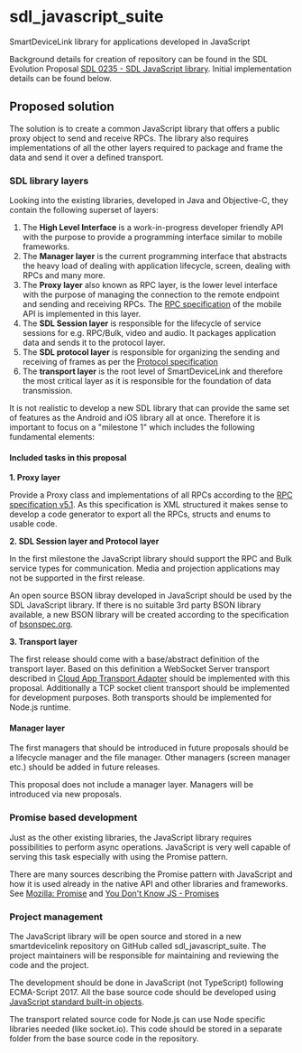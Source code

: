 # sdl_javascript_suite
SmartDeviceLink library for applications developed in JavaScript

Background details for creation of repository can be found in the SDL Evolution Proposal [SDL 0235 - SDL JavaScript library](https://github.com/smartdevicelink/sdl_evolution/issues/742).  Initial implementation details can be found below.

## Proposed solution

The solution is to create a common JavaScript library that offers a public proxy object to send and receive RPCs. The library also requires implementations of all the other layers required to package and frame the data and send it over a defined transport.

### SDL library layers

Looking into the existing libraries, developed in Java and Objective-C, they contain the following superset of layers:

1. The **High Level Interface** is a work-in-progress developer friendly API with the purpose to provide a programming interface similar to mobile frameworks.
2. The **Manager layer** is the current programming interface that abstracts the heavy load of dealing with application lifecycle, screen, dealing with RPCs and many more.
3. The **Proxy layer** also known as RPC layer, is the lower level interface with the purpose of managing the connection to the remote endpoint and sending and receiving RPCs. The [RPC specification](https://github.com/smartdevicelink/rpc_spec) of the mobile API is implemented in this layer.
4. The **SDL Session layer** is responsible for the lifecycle of service sessions for e.g. RPC/Bulk, video and audio. It packages application data and sends it to the protocol layer.
5. The **SDL protocol layer** is responsible for organizing the sending and receiving of frames as per the [Protocol specification](https://github.com/smartdevicelink/protocol_spec)
6. The **transport layer** is the root level of SmartDeviceLink and therefore the most critical layer as it is responsible for the foundation of data transmission.

It is not realistic to develop a new SDL library that can provide the same set of features as the Android and iOS library all at once. Therefore it is important to focus on a "milestone 1" which includes the following fundamental elements:

#### Included tasks in this proposal

**1. Proxy layer**

Provide a Proxy class and implementations of all RPCs according to the [RPC specification v5.1](https://github.com/smartdevicelink/rpc_spec/tree/5.1.0). As this specification is XML structured it makes sense to develop a code generator to export all the RPCs, structs and enums to usable code.

**2. SDL Session layer and Protocol layer**

In the first milestone the JavaScript library should support the RPC and Bulk service types for communication. Media and projection applications may not be supported in the first release.

An open source BSON libray developed in JavaScript should be used by the SDL JavaScript library. If there is no suitable 3rd party BSON library available, a new BSON library will be created according to the specification of [bsonspec.org](http://bsonspec.org/#/specification).

**3. Transport layer**

The first release should come with a base/abstract definition of the transport layer. Based on this definition a WebSocket Server transport described in [Cloud App Transport Adapter](https://github.com/smartdevicelink/sdl_evolution/blob/master/proposals/0158-cloud-app-transport-adapter.md) should be implemented with this proposal. Additionally a TCP socket client transport should be implemented for development purposes. Both transports should be implemented for Node.js runtime.

#### Manager layer

The first managers that should be introduced in future proposals should be a lifecycle manager and the file manager. Other managers (screen manager etc.) should be added in future releases.

This proposal does not include a manager layer. Managers will be introduced via new proposals.

### Promise based development

Just as the other existing libraries, the JavaScript library requires possibilities to perform async operations. JavaScript is very well capable of serving this task especially with using the Promise pattern.

There are many sources describing the Promise pattern with JavaScript and how it is used already in the native API and other libraries and frameworks. See [Mozilla: Promise](https://developer.mozilla.org/de/docs/Web/JavaScript/Reference/Global_Objects/Promise) and [You Don't Know JS - Promises](https://github.com/getify/You-Dont-Know-JS/blob/master/async%20%26%20performance/ch3.md)

### Project management

The JavaScript library will be open source and stored in a new smartdevicelink repository on GitHub called sdl_javascript_suite. The project maintainers will be responsible for maintaining and reviewing the code and the project.

The development should be done in JavaScript (not TypeScript) following ECMA-Script 2017. All the base source code should be developed using [JavaScript standard built-in objects](https://developer.mozilla.org/en-US/docs/Web/JavaScript/Reference/Global_Objects).

The transport related source code for Node.js can use Node specific libraries needed (like socket.io). This code should be stored in a separate folder from the base source code in the repository.
